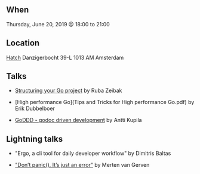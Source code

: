 When
----
Thursday, June 20, 2019 @ 18:00 to 21:00

Location
--------
[Hatch](https://www.hatchstudio.co/)
Danzigerbocht 39-L
1013 AM Amsterdam

Talks
-----

* [Structuring your Go project](structure.pdf) by Ruba Zeibak

* [High performance Go](Tips and Tricks for High performance Go.pdf) by Erik Dubbelboer

* [GoDDD - godoc driven development](GoDDD.pdf) by Antti Kupila


Lightning talks
---------------

* "Ergo, a cli tool for daily developer workflow" by Dimitris Baltas

* ["Don’t panic(). It’s just an error"](dont-panic-its-just-an-error.pdf) by Merten van Gerven
